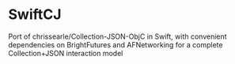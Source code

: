 # SwiftCJ
Port of chrissearle/Collection-JSON-ObjC in Swift, with convenient dependencies on BrightFutures and AFNetworking for a complete Collection+JSON interaction model
